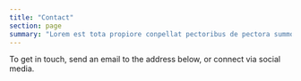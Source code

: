 ```yaml
---
title: "Contact"
section: page
summary: "Lorem est tota propiore conpellat pectoribus de pectora summo."
---
```


To get in touch, send an email to the address below, or connect via social media.